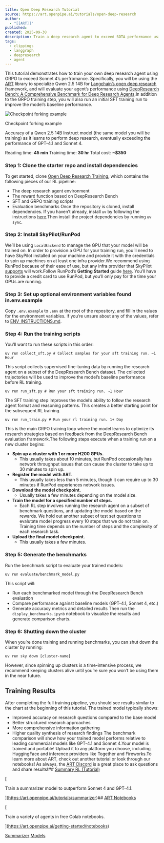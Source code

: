 ```yaml
---
title: Open Deep Research Tutorial
source: https://art.openpipe.ai/tutorials/open-deep-research
author:
  - "[[ART]]"
published:
created: 2025-09-30
description: Train a deep research agent to exceed SOTA performance using GRPO and SFT.
tags:
  - clippings
  - langgraph
  - deepresearch
  - agent
---
```

This tutorial demonstrates how to train your own deep research agent using GRPO to exceed Sonnet 4’s perfromance. Specifically, you will be using the [ART](https://github.com/OpenPipe/ART) library to specialize Qwen 2.5 14B for [Langchain’s open deep research](https://github.com/langchain-ai/open_deep_research) framework, and will evaluate your agent’s performance using [DeepResearch Bench: A Comprehensive Benchmark for Deep Research Agents](https://github.com/Ayanami0730/deep_research_bench).In addition to the GRPO training step, you will also run an initial SFT training run to improve the model’s baseline performance.

![Checkpoint forking example](https://mintcdn.com/openpipe-art/Jwr2qPcE4o4RZI-7/images/open-deep-research-progress.png?w=280&fit=max&auto=format&n=Jwr2qPcE4o4RZI-7&q=85&s=58bed43cc555a6e0861670cb1529992e)

Checkpoint forking example

Accuracy of a Qwen 2.5 14B Instruct model (the same model you will be training) as it learns to perform deep research, eventually exceeding the performance of GPT-4.1 and Sonnet 4.

Reading time: **45 min** Training time: **30 hr** Total cost: **~$350**

### Step 1: Clone the starter repo and install dependencies

To get started, clone [Open Deep Research Training](https://github.com/OpenPipe/open_deep_research_training), which contains the following pieces of our RL pipeline:
- The deep research agent environment
- The reward function based on DeepResearch Bench
- SFT and GRPO training scripts
- Evaluation benchmarks
Once the repository is cloned, install dependencies. If you haven’t already, install `uv` by following the instructions [here](https://docs.astral.sh/uv/getting-started/installation/).Then install the project dependencies by running `uv sync`.

### Step 2: Install SkyPilot/RunPod

We’ll be using `LocalBackend` to manage the GPU that your model will be trained on. In order to provision a GPU for your training run, you’ll need to have SkyPilot installed on your machine and provide it with the credentials to spin up machines on at least one infra provider.We recommend using RunPod because of their ease of use, but any infra provider that SkyPilot [supports](https://docs.skypilot.co/en/latest/overview.html#bringing-your-infra) will work.Follow RunPod’s **Getting Started** guide [here](https://docs.runpod.io/integrations/skypilot/). You’ll have to provide a credit card to use RunPod, but you’ll only pay for the time your GPUs are running.

### Step 3: Set up optional environment variables found in.env.example

Copy `.env.example` to `.env` at the root of the repository, and fill in the values for the environment variables. If you’re unsure about any of the values, refer to [ENV\_INSTRUCTIONS.md](https://github.com/OpenPipe/open_deep_research_training/blob/main/ENV_INSTRUCTIONS.md).

### Step 4: Run the training scripts

You’ll want to run these scripts in this order:

```
uv run collect_sft.py # Collect samples for your sft training run. ~1 Hour
```

This script collects supervised fine-tuning data by running the research agent on a subset of the DeepResearch Bench dataset. The collected trajectories will be used to improve the model’s baseline performance before RL training.

```
uv run run_sft.py # Run your sft training run. ~1 Hour
```

The SFT training step improves the model’s ability to follow the research agent format and reasoning patterns. This creates a better starting point for the subsequent RL training.

```
uv run run_train.py # Run your rl training run. 1+ Day
```

This is the main GRPO training loop where the model learns to optimize its research strategies based on feedback from the DeepResearch Bench evaluation framework.The following steps execute when a training run on a new cluster begins:
- **Spin up a cluster with 1 or more H200 GPUs.**
	- This usually takes about 10 minutes, but RunPod occasionally has network throughput issues that can cause the cluster to take up to 30 minutes to spin up.
- **Register the model with ART.**
	- This usually takes less than 5 minutes, though it can require up to 30 minutes if RunPod experiences network issues.
- **Download the model checkpoint.**
	- Usually takes a few minutes depending on the model size.
- **Train the model for a specified number of steps.**
	- Each RL step involves running the research agent on a subset of benchmark questions, and updating the model based on the rewards. We hold out another subset of test set questions to evalutate model progress every 10 steps that we do not train on. Training time depends on the number of steps and the complexity of each research task.
- **Upload the final model checkpoint.**
	- This usually takes a few minutes.

### Step 5: Generate the benchmarks

Run the benchmark script to evaluate your trained models:

```
uv run evaluate/benchmark_model.py
```

This script will:
- Run each benchmarked model through the DeepResearch Bench evaluation
- Compare performance against baseline models (GPT-4.1, Sonnet 4, etc.)
- Generate accuracy metrics and detailed results
Then run the `display_benchmarks.ipynb` notebook to visualize the results and generate comparison charts.

### Step 6: Shutting down the cluster

When you’re done training and running benchmarks, you can shut down the cluster by running:

```
uv run sky down [cluster-name]
```

However, since spinning up clusters is a time-intensive process, we recommend keeping clusters alive until you’re sure you won’t be using them in the near future.

## Training Results

After completing the full training pipeline, you should see results similar to the chart at the beginning of this tutorial. The trained model typically shows:
- Improved accuracy on research questions compared to the base model
- Better structured research approaches
- More comprehensive information gathering
- Higher quality synthesis of research findings
The benchmark comparison will show how your trained model performs relative to leading commercial models like GPT-4.1 and Sonnet 4.Your model is trained and portable! Upload it to any platform you choose, including HuggingFace and inference providers like Together and Fireworks.To learn more about ART, check out another tutorial or look through our notebooks! As always, the [ART Discord](https://discord.gg/zbBHRUpwf4) is a great place to ask questions and share results!## [Summary RL (Tutorial)](https://art.openpipe.ai/tutorials/summarizer)

[

Train a summarizer model to outperform Sonnet 4 and GPT-4.1.

](https://art.openpipe.ai/tutorials/summarizer)## [ART Notebooks](https://art.openpipe.ai/getting-started/notebooks)

[

Train a variety of agents in free Colab notebooks.

](https://art.openpipe.ai/getting-started/notebooks)

[Summarizer](https://art.openpipe.ai/tutorials/summarizer) [Models](https://art.openpipe.ai/resources/models)